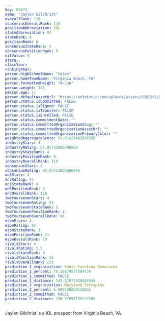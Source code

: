 ```yaml
---
key: 93074
name: "Jaylen Gilchrist"
overallRank: 116
consensusOverallRank: 110
positionAbbreviation: IOL
stateAbbreviation: VA
stateRank: 4
positionRank: 6
consensusStateRank: 4
consensusPositionRank: 9
nilValue: 0
stars: 
classYear: 
rankingYear: 
person.highSchoolName: "Salem"
person.homeTownName: "Virginia Beach, VA"
person.formattedHeight: "4-Jun"
person.weight: 305
person.age: 17
person.defaultAssetUrl: "https://on3static.com/uploads/assets/936/201/201936.jpg"
person.status.isCommitted: FALSE
person.status.isSigned: FALSE
person.status.isTransfer: FALSE
person.status.isEnrolled: FALSE
person.status.commitmentDate: ""
person.status.committedOrganizationSlug: ""
person.status.committedOrganizationAssetUrl: ""
person.status.committedOrganizationPrimaryColor: ""
weightedAggregateScore: 91.81621462936565
industryStars: 4
industryRating: 92.95722826086956
industryStateRank: 4
industryPositionRank: 9
industryOverallRank: 110
consensusStars: 4
consensusRating: 92.95722826086956
on3Stars: 4
on3Rating: 92
on3StateRank: 4
on3PositionRank: 6
on3OverallRank: 116
twofoursevenStars: 4
twofoursevenRating: 93
twofoursevenStateRank: 3
twofoursevenPositionRank: 3
twofoursevenOverallRank: 91
espnStars: 4
espnRating: 83
espnStateRank: 3
espnPositionRank: 11
espnOverallRank: 73
rivalsStars: 4
rivalsRating: 5.8
rivalsStateRank: 3
rivalsPositionRank: 26
rivalsOverallRank: 233
prediction_1_organization: South Carolina Gamecocks
prediction_1_percent: 79.16879577584739
prediction_1_committed: FALSE
prediction_1_distance: 345.97677838448936
prediction_2_organization: Maryland Terrapins
prediction_2_percent: 6.080735820132856
prediction_2_committed: FALSE
prediction_2_distance: 156.77655739123165
---
```

Jaylen Gilchrist is a IOL prospect from Virginia Beach, VA.